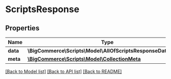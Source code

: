 # ScriptsResponse

## Properties
Name | Type | Description | Notes
------------ | ------------- | ------------- | -------------
**data** | **\BigCommerce\Scripts\Model\AllOfScriptsResponseDataItems[]** |  | [optional] 
**meta** | [**\BigCommerce\Scripts\Model\CollectionMeta**](CollectionMeta.md) |  | [optional] 

[[Back to Model list]](../../README.md#documentation-for-models) [[Back to API list]](../../README.md#documentation-for-api-endpoints) [[Back to README]](../../README.md)

